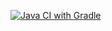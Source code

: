 [![Java CI with Gradle](https://github.com/nataliaK-QA/CardDeliveryTest/actions/workflows/gradle.yml/badge.svg)](https://github.com/nataliaK-QA/CardDeliveryTest/actions/workflows/gradle.yml)
